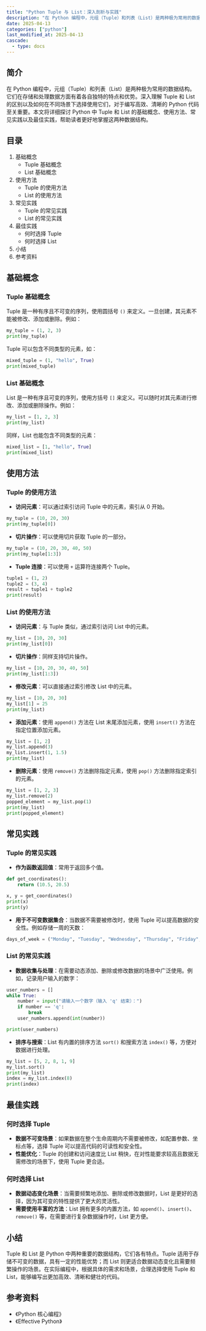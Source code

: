 ```yaml
---
title: "Python Tuple 与 List：深入剖析与实践"
description: "在 Python 编程中，元组（Tuple）和列表（List）是两种极为常用的数据结构。它们在存储和处理数据方面有着各自独特的特点和优势。深入理解 Tuple 和 List 的区别以及如何在不同场景下选择使用它们，对于编写高效、清晰的 Python 代码至关重要。本文将详细探讨 Python 中 Tuple 和 List 的基础概念、使用方法、常见实践以及最佳实践，帮助读者更好地掌握这两种数据结构。"
date: 2025-04-13
categories: ["python"]
last_modified_at: 2025-04-13
cascade:
  - type: docs
---
```



## 简介
在 Python 编程中，元组（Tuple）和列表（List）是两种极为常用的数据结构。它们在存储和处理数据方面有着各自独特的特点和优势。深入理解 Tuple 和 List 的区别以及如何在不同场景下选择使用它们，对于编写高效、清晰的 Python 代码至关重要。本文将详细探讨 Python 中 Tuple 和 List 的基础概念、使用方法、常见实践以及最佳实践，帮助读者更好地掌握这两种数据结构。

<!-- more -->
## 目录
1. 基础概念
    - Tuple 基础概念
    - List 基础概念
2. 使用方法
    - Tuple 的使用方法
    - List 的使用方法
3. 常见实践
    - Tuple 的常见实践
    - List 的常见实践
4. 最佳实践
    - 何时选择 Tuple
    - 何时选择 List
5. 小结
6. 参考资料

## 基础概念
### Tuple 基础概念
Tuple 是一种有序且不可变的序列，使用圆括号 `()` 来定义。一旦创建，其元素不能被修改、添加或删除。例如：
```python
my_tuple = (1, 2, 3)
print(my_tuple)  
```
Tuple 可以包含不同类型的元素，如：
```python
mixed_tuple = (1, "hello", True)
print(mixed_tuple)  
```

### List 基础概念
List 是一种有序且可变的序列，使用方括号 `[]` 来定义。可以随时对其元素进行修改、添加或删除操作。例如：
```python
my_list = [1, 2, 3]
print(my_list)  
```
同样，List 也能包含不同类型的元素：
```python
mixed_list = [1, "hello", True]
print(mixed_list)  
```

## 使用方法
### Tuple 的使用方法
- **访问元素**：可以通过索引访问 Tuple 中的元素，索引从 0 开始。
```python
my_tuple = (10, 20, 30)
print(my_tuple[0])  
```
- **切片操作**：可以使用切片获取 Tuple 的一部分。
```python
my_tuple = (10, 20, 30, 40, 50)
print(my_tuple[1:3])  
```
- **Tuple 连接**：可以使用 `+` 运算符连接两个 Tuple。
```python
tuple1 = (1, 2)
tuple2 = (3, 4)
result = tuple1 + tuple2
print(result)  
```

### List 的使用方法
- **访问元素**：与 Tuple 类似，通过索引访问 List 中的元素。
```python
my_list = [10, 20, 30]
print(my_list[0])  
```
- **切片操作**：同样支持切片操作。
```python
my_list = [10, 20, 30, 40, 50]
print(my_list[1:3])  
```
- **修改元素**：可以直接通过索引修改 List 中的元素。
```python
my_list = [10, 20, 30]
my_list[1] = 25
print(my_list)  
```
- **添加元素**：使用 `append()` 方法在 List 末尾添加元素，使用 `insert()` 方法在指定位置添加元素。
```python
my_list = [1, 2]
my_list.append(3)
my_list.insert(1, 1.5)
print(my_list)  
```
- **删除元素**：使用 `remove()` 方法删除指定元素，使用 `pop()` 方法删除指定索引的元素。
```python
my_list = [1, 2, 3]
my_list.remove(2)
popped_element = my_list.pop(1)
print(my_list)  
print(popped_element)  
```

## 常见实践
### Tuple 的常见实践
- **作为函数返回值**：常用于返回多个值。
```python
def get_coordinates():
    return (10.5, 20.5)

x, y = get_coordinates()
print(x)  
print(y)  
```
- **用于不可变数据集合**：当数据不需要被修改时，使用 Tuple 可以提高数据的安全性。例如存储一周的天数：
```python
days_of_week = ("Monday", "Tuesday", "Wednesday", "Thursday", "Friday", "Saturday", "Sunday")
```

### List 的常见实践
- **数据收集与处理**：在需要动态添加、删除或修改数据的场景中广泛使用。例如，记录用户输入的数字：
```python
user_numbers = []
while True:
    number = input("请输入一个数字（输入 'q' 结束）：")
    if number == 'q':
        break
    user_numbers.append(int(number))

print(user_numbers)  
```
- **排序与搜索**：List 有内置的排序方法 `sort()` 和搜索方法 `index()` 等，方便对数据进行处理。
```python
my_list = [5, 2, 8, 1, 9]
my_list.sort()
print(my_list)  
index = my_list.index(8)
print(index)  
```

## 最佳实践
### 何时选择 Tuple
- **数据不可变场景**：如果数据在整个生命周期内不需要被修改，如配置参数、坐标点等，选择 Tuple 可以提高代码的可读性和安全性。
- **性能优化**：Tuple 的创建和访问速度比 List 稍快，在对性能要求较高且数据无需修改的场景下，使用 Tuple 更合适。

### 何时选择 List
- **数据动态变化场景**：当需要频繁地添加、删除或修改数据时，List 是更好的选择，因为其可变的特性提供了更大的灵活性。
- **需要使用丰富的方法**：List 拥有更多的内置方法，如 `append()`、`insert()`、`remove()` 等，在需要进行复杂数据操作时，List 更方便。

## 小结
Tuple 和 List 是 Python 中两种重要的数据结构，它们各有特点。Tuple 适用于存储不可变的数据，具有一定的性能优势；而 List 则更适合数据动态变化且需要频繁操作的场景。在实际编程中，根据具体的需求和场景，合理选择使用 Tuple 和 List，能够编写出更加高效、清晰和健壮的代码。

## 参考资料
- 《Python 核心编程》
- 《Effective Python》
